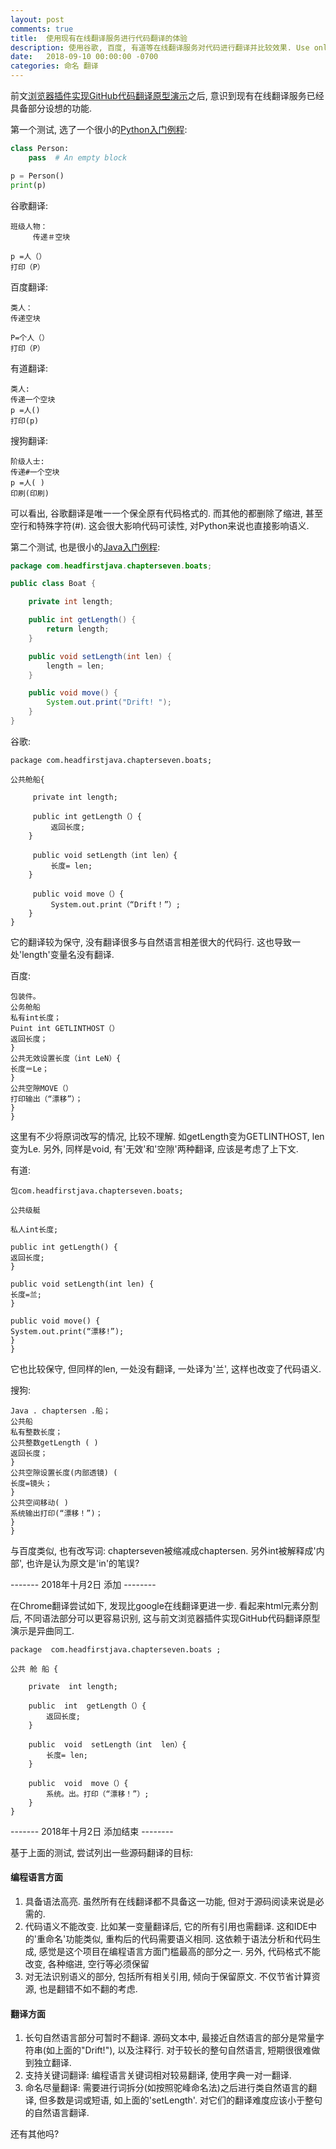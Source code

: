 ```yaml
---
layout: post
comments: true
title:  使用现有在线翻译服务进行代码翻译的体验
description: 使用谷歌, 百度, 有道等在线翻译服务对代码进行翻译并比较效果. Use online translation service, including Google, baidu, youdao, etc. to translate source code and compare results.
date:   2018-09-10 00:00:00 -0700
categories: 命名 翻译
---
```


前文[浏览器插件实现GitHub代码翻译原型演示](https://zhuanlan.zhihu.com/p/43304088)之后, 意识到现有在线翻译服务已经具备部分设想的功能.

第一个测试, 选了一个很小的[Python入门例程](https://github.com/swaroopch/byte-of-python/blob/master/programs/oop_simplestclass.py):
```python
class Person:
    pass  # An empty block

p = Person()
print(p)
```
谷歌翻译:
```
班级人物：
     传递＃空块

p =人（）
打印（P）
```
百度翻译:
```
类人：
传递空块

P=个人（）
打印（P）
```
有道翻译:
```
类人:
传递一个空块
p =人()
打印(p)
```
搜狗翻译:
```
阶级人士:
传递#一个空块
p =人( )
印刷(印刷)
```
可以看出, 谷歌翻译是唯一一个保全原有代码格式的. 而其他的都删除了缩进, 甚至空行和特殊字符(#). 这会很大影响代码可读性, 对Python来说也直接影响语义.

第二个测试, 也是很小的[Java入门例程](https://github.com/raoufaghrout/head-first-java/blob/master/Chapter07/src/main/java/com/headfirstjava/chapterseven/boats/Boat.java):
```java
package com.headfirstjava.chapterseven.boats;

public class Boat {

    private int length;

    public int getLength() {
        return length;
    }

    public void setLength(int len) {
        length = len;
    }

    public void move() {
        System.out.print("Drift! ");
    }
}
```
谷歌:
```
package com.headfirstjava.chapterseven.boats;

公共舱船{

     private int length;

     public int getLength（）{
         返回长度;
    }

     public void setLength（int len）{
         长度= len;
    }

     public void move（）{
         System.out.print（“Drift！”）;
    }
}
```
它的翻译较为保守, 没有翻译很多与自然语言相差很大的代码行. 这也导致一处'length'变量名没有翻译.

百度:
```
包装件。
公务舱船
私有int长度；
Puint int GETLINTHOST（）
返回长度；
}
公共无效设置长度（int LeN）{
长度＝Le；
}
公共空隙MOVE（）
打印输出（“漂移”）；
}
}
```
这里有不少将原词改写的情况, 比较不理解. 如getLength变为GETLINTHOST, len变为Le. 另外, 同样是void, 有'无效'和'空隙'两种翻译, 应该是考虑了上下文.

有道:
```
包com.headfirstjava.chapterseven.boats;

公共级艇

私人int长度;

public int getLength() {
返回长度;
}

public void setLength(int len) {
长度=兰;
}

public void move() {
System.out.print(“漂移!”);
}
}
```
它也比较保守, 但同样的len, 一处没有翻译, 一处译为'兰', 这样也改变了代码语义.

搜狗:
```
Java . chaptersen .船；
公共船
私有整数长度；
公共整数getLength ( )
返回长度；
}
公共空隙设置长度(内部透镜) (
长度=镜头；
}
公共空间移动( )
系统输出打印(“漂移！”)；
}
}
```
与百度类似, 也有改写词: chapterseven被缩减成chaptersen. 另外int被解释成'内部', 也许是认为原文是'in'的笔误?

------- 2018年十月2日 添加 --------

在Chrome翻译尝试如下, 发现比google在线翻译更进一步. 看起来html元素分割后, 不同语法部分可以更容易识别, 这与前文浏览器插件实现GitHub代码翻译原型演示是异曲同工.
```
package  com.headfirstjava.chapterseven.boats ;

公共 舱 船 {

    private  int length;

    public  int  getLength（）{
        返回长度;
    }

    public  void  setLength（int  len）{
        长度= len;
    }

    public  void  move（）{
        系统。出。打印（“漂移！”）;
    }
}
```
------- 2018年十月2日 添加结束 --------

基于上面的测试, 尝试列出一些源码翻译的目标:

#### 编程语言方面

1. 具备语法高亮. 虽然所有在线翻译都不具备这一功能, 但对于源码阅读来说是必需的.
2. 代码语义不能改变. 比如某一变量翻译后, 它的所有引用也需翻译. 这和IDE中的'重命名'功能类似, 重构后的代码需要语义相同. 这依赖于语法分析和代码生成, 感觉是这个项目在编程语言方面门槛最高的部分之一. 另外, 代码格式不能改变, 各种缩进, 空行等必须保留
3. 对无法识别语义的部分, 包括所有相关引用, 倾向于保留原文. 不仅节省计算资源, 也是翻错不如不翻的考虑.

#### 翻译方面

1. 长句自然语言部分可暂时不翻译. 源码文本中, 最接近自然语言的部分是常量字符串(如上面的"Drift!"), 以及注释行. 对于较长的整句自然语言, 短期很很难做到独立翻译.
2. 支持关键词翻译: 编程语言关键词相对较易翻译, 使用字典一对一翻译.
3. 命名尽量翻译: 需要进行词拆分(如按照驼峰命名法)之后进行类自然语言的翻译, 但多数是词或短语, 如上面的'setLength'. 对它们的翻译难度应该小于整句的自然语言翻译.

还有其他吗?